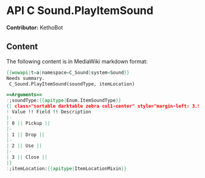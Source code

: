 # API C Sound.PlayItemSound

**Contributor:** KethoBot

## Content

The following content is in MediaWiki markdown format:

```mediawiki
{{wowapi|t=a|namespace=C_Sound|system=Sound}}
Needs summary.
 C_Sound.PlayItemSound(soundType, itemLocation)

==Arguments==
:;soundType:{{apitype|Enum.ItemSoundType}}
{| class="sortable darktable zebra col1-center" style="margin-left: 3.9em"
! Value !! Field !! Description
|-
| 0 || Pickup || 
|-
| 1 || Drop || 
|-
| 2 || Use || 
|-
| 3 || Close || 
|}
:;itemLocation:{{apitype|ItemLocationMixin}}
```